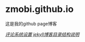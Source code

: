 # zmobi.github.io

这是我的github page博客

[*评论系统设置*](https://github.com/zmobi/zmobi.github.io/wiki/duoshuo-and-disqus) 
[*jekyll博客目录结构说明*](https://github.com/zmobi/zmobi.github.io/wiki/jekyll-blog-structure)

